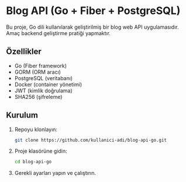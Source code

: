 # Blog API (Go + Fiber + PostgreSQL)

Bu proje, Go dili kullanılarak geliştirilmiş bir blog web API uygulamasıdır.  
Amaç backend geliştirme pratiği yapmaktır.  

## Özellikler
- Go (Fiber framework)
- GORM (ORM aracı)
- PostgreSQL (veritabanı)
- Docker (container yönetimi)
- JWT (kimlik doğrulama)
- SHA256 (şifreleme)


## Kurulum
1. Repoyu klonlayın:
   ```bash
   git clone https://github.com/kullanici-adi/blog-api-go.git


2. Proje klasörüne gidin:
   ```bash
   cd blog-api-go
   
3. Gerekli ayarları yapın ve çalıştırın.
